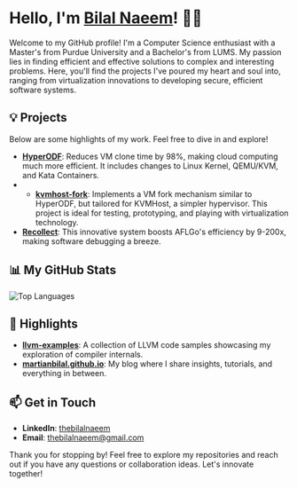 # Hello, I'm [Bilal Naeem](https://bilalnaeem.netlify.app)! 👨‍💻

Welcome to my GitHub profile! I'm a Computer Science enthusiast with a Master's from Purdue University and a Bachelor's from LUMS. My passion lies in finding efficient and effective solutions to complex and interesting problems. Here, you'll find the projects I've poured my heart and soul into, ranging from virtualization innovations to developing secure, efficient software systems.


## 💡 Projects
Below are some highlights of my work. Feel free to dive in and explore!

- **[HyperODF](https://github.com/martianbilal/hyperodf)**: Reduces VM clone time by 98%, making cloud computing much more efficient. It includes changes to Linux Kernel, QEMU/KVM, and Kata Containers.
- - **[kvmhost-fork](https://github.com/martianbilal/kvm-host-fork)**: Implements a VM fork mechanism similar to HyperODF, but tailored for KVMHost, a simpler hypervisor. This project is ideal for testing, prototyping, and playing with virtualization technology.
- **[Recollect](/recollect)**: This innovative system boosts AFLGo's efficiency by 9-200x, making software debugging a breeze.

## 📊 My GitHub Stats

<!-- ![Your GitHub stats](https://github-readme-stats.vercel.app/api?username=martianbilal&show_icons=true&count_private=true&theme=radical&include_all_commits=true) -->

![Top Languages](https://github-readme-stats.vercel.app/api/top-langs/?username=martianbilal&layout=compact&count_private=true&theme=radical&include_all_commits=true)


## 🌟 Highlights
- **[llvm-examples](https://github.com/martianbilal/llvm-examples)**: A collection of LLVM code samples showcasing my exploration of compiler internals.
- **[martianbilal.github.io](/martianbilal.github.io)**: My blog where I share insights, tutorials, and everything in between.

## 📫 Get in Touch
- **LinkedIn**: [thebilalnaeem](https://linkedin.com/in/thebilalnaeem)
- **Email**: [thebilalnaeem@gmail.com](mailto:thebilalnaeem@gmail.com)

Thank you for stopping by! Feel free to explore my repositories and reach out if you have any questions or collaboration ideas. Let's innovate together!


<!--
**martianbilal/martianbilal** is a ✨ _special_ ✨ repository because its `README.md` (this file) appears on your GitHub profile.

Here are some ideas to get you started:

- 🔭 I’m currently working on ...
- 🌱 I’m currently learning ...
- 👯 I’m looking to collaborate on ...
- 🤔 I’m looking for help with ...
- 💬 Ask me about ...
- 📫 How to reach me: ...
- 😄 Pronouns: ...
- ⚡ Fun fact: ...
-->
